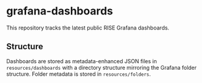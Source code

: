 # grafana-dashboards

This repository tracks the latest public RISE Grafana dashboards.

## Structure

Dashboards are stored as metadata-enhanced JSON files in `resources/dashboards` with a directory structure mirroring the Grafana folder structure. Folder metadata is stored in `resources/folders`.

